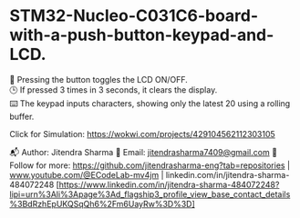 # STM32-Nucleo-C031C6-board-with-a-push-button-keypad-and-LCD.
🔘 Pressing the button toggles the LCD ON/OFF.   
🕒 If pressed 3 times in 3 seconds, it clears the display.   
⌨️ The keypad inputs characters, showing only the latest 20 using a rolling buffer.

Click for Simulation: https://wokwi.com/projects/429104562112303105

📬 Author: Jitendra Sharma 📧 Email: jitendrasharma7409@gmail.com 🔗 Follow for more: https://github.com/jitendrasharma-eng?tab=repositories | www.youtube.com/@ECodeLab-mv4jm | linkedin.com/in/jitendra-sharma-484072248 [https://www.linkedin.com/in/jitendra-sharma-484072248?lipi=urn%3Ali%3Apage%3Ad_flagship3_profile_view_base_contact_details%3BdRzhEpUKQSqQh6%2Fm6UayRw%3D%3D]
